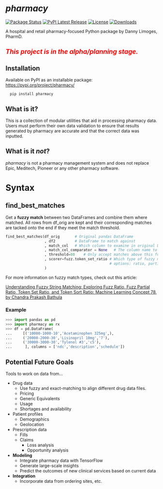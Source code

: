  [comment]: <>  ( __version__ = '0.3.5'  )
 
# *pharmacy*
[![Package Status](https://img.shields.io/pypi/status/pharmacy.svg)](https://pypi.org/project/pharmacy/)
[![PyPI Latest Release](https://img.shields.io/pypi/v/pharmacy.svg)](https://pypi.org/project/pharmacy/)
[![License](https://img.shields.io/pypi/l/pharmacy.svg)](https://github.com/PyPharm/pypharm/LICENSE/blob/main/LICENSE)
[![Downloads](https://static.pepy.tech/badge/pharmacy/month)](https://pepy.tech/project/pharmacy)

A hospital and retail pharmacy-focused Python package by Danny Limoges, PharmD. 

## <span style="color:red">*This project is in the alpha/planning stage.*</span>

## Installation
Available on PyPI as an installable package:  https://pypi.org/project/pharmacy/
```
  pip install pharmacy
```
## What is it?
This is a collection of modular utilities that aid in processing pharmacy data.  Users must perform their
own data validation to ensure that results generated by pharmacy are accurate 
and that the correct data was inputted.

## What is it *not*?
*pharmacy* is not a pharmacy management system and does not replace Epic, Meditech, Pioneer or any other pharmacy software.
 
# Syntax
 
## find_best_matches
 Get a **fuzzy match** between two DataFrames and combine them where matched.  All rows from df_orig are kept and their corresponding matches are tacked onto the end if they  meet the match threshold.
```python
find_best_matches(df_orig       # Original pandas DataFrame 
                  , df2         # DataFrame to match against
                  , match_col   # Which column to examine in original DataFrame
                  , match_col_comparator = None   # The column name to compare
                  , threshold=80    # Only accept matches above this fuzzy match threshold.
                  , scorer=fuzz.token_set_ratio # Which type of fuzzy match? 
                                                # options: ratio, partial_ratio, token_sort_ratio, token_set_ratio
                  )
```
For more information on fuzzy match types, check out this article:
 
[Understanding Fuzzy String Matching: Exploring Fuzz Ratio, Fuzz Partial Ratio, Token Set Ratio, and Token Sort Ratio: Machine Learning Concept 78, by 
Chandra Prakash Bathula](https://medium.com/@chandu.bathula16/understanding-fuzzy-string-matching-exploring-fuzz-ratio-fuzz-partial-ratio-token-set-ratio-and-d6892430f53c)

### Example
```python
>>> import pandas as pd
>>> import pharmacy as rx
>>> df = pd.DataFrame(
...     [('10000-1000-10','Acetaminophen 325mg',),
...     ('20000-2000-30','Lisinopril 10mg','7'),
...     ('30000-3000-30','Tylenol #3','c5'),
...      ], columns = ['ndc','description','schedule'])
```


## Potential Future Goals
Tools to work on data from...
- Drug data
  - Use fuzzy and exact-matching to align different drug data files. 
  - Pricing
  - Generic Equivalents
  - Usage
  - Shortages and availability
- Patient profiles
  - Demographics
  - Geolocation
- Prescription data
  - Fills
  - Claims
    - Loss analysis
    - Opportunity analysis
- **Modeling**
  - Integrate pharmacy data with TensorFlow
  - Generate large-scale insights
  - Predict the outcomes of new clinical services based on current data
- **Integration**
  - Incorporate data from ordering sites, etc.

  

[comment]: https://fontawesome.com/icons/hospital?s=thin

